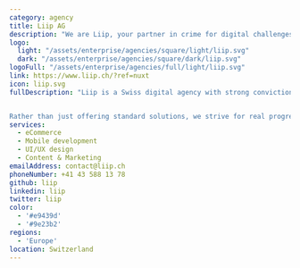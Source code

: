 ```yaml
---
category: agency
title: Liip AG
description: "We are Liip, your partner in crime for digital challenges – from websites, mobile apps and online shops through to change management."
logo:
  light: "/assets/enterprise/agencies/square/light/liip.svg"
  dark: "/assets/enterprise/agencies/square/dark/liip.svg"
logoFull: "/assets/enterprise/agencies/full/light/liip.svg"
link: https://www.liip.ch/?ref=nuxt
icon: liip.svg
fullDescription: "Liip is a Swiss digital agency with strong convictions. For more than a decade, Liip has been helping companies with their strategic digital projects – from developing innovative web applications, award-winning mobile apps and data-driven online shops, through to coaching sessions for agile ways of working. Our strategy, ideation, user experience and custom development experts create long-lasting software. Whether start-up, large company or federal authority, from retail to mobility, our projects are used by thousands of users.


Rather than just offering standard solutions, we strive for real progress: user-centred innovations with a social, environmental and economic impact for our customers. Liip works in an agile way in self-organised teams using Holacracy. This means no bosses, just lots of entrepreneurship and drive – and even more open source, creative problem solving, testing and new technologies. This is valued by not only our around 200 employees, but also customers and award panels."
services:
  - eCommerce
  - Mobile development
  - UI/UX design
  - Content & Marketing
emailAddress: contact@liip.ch
phoneNumber: +41 43 588 13 78
github: liip
linkedin: liip
twitter: liip
color:
  - '#e9439d'
  - '#9e23b2'
regions:
  - 'Europe'
location: Switzerland
---
```

